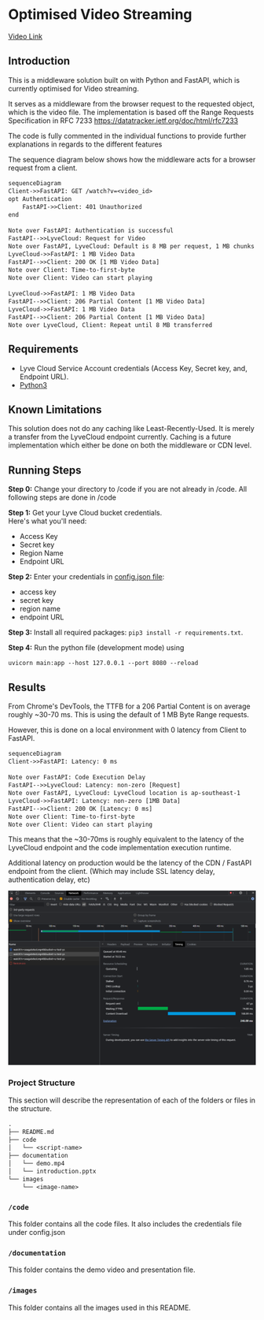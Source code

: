 # Optimised Video Streaming

[Video Link](https://youtu.be/6TytfmOkqGk)

## Introduction
This is a middleware solution built on with Python and FastAPI, which is currently optimised for Video streaming. 

It serves as a middleware from the browser request to the requested object, which is the video file. The implementation is based off the Range Requests Specification in RFC 7233 https://datatracker.ietf.org/doc/html/rfc7233

The code is fully commented in the individual functions to provide further explanations in regards to the different features

The sequence diagram below shows how the middleware acts for a browser request from a client.

```mermaid
sequenceDiagram
Client->>FastAPI: GET /watch?v=<video_id>
opt Authentication
    FastAPI->>Client: 401 Unauthorized
end

Note over FastAPI: Authentication is successful 
FastAPI-->>LyveCloud: Request for Video
Note over FastAPI, LyveCloud: Default is 8 MB per request, 1 MB chunks
LyveCloud->>FastAPI: 1 MB Video Data
FastAPI-->>Client: 200 OK [1 MB Video Data]
Note over Client: Time-to-first-byte 
Note over Client: Video can start playing

LyveCloud->>FastAPI: 1 MB Video Data
FastAPI-->>Client: 206 Partial Content [1 MB Video Data]
LyveCloud->>FastAPI: 1 MB Video Data
FastAPI-->>Client: 206 Partial Content [1 MB Video Data]
Note over LyveCloud, Client: Repeat until 8 MB transferred
```

## Requirements
* Lyve Cloud Service Account credentials (Access Key, Secret key, and, Endpoint URL).
* [Python3](https://www.python.org/downloads/)


## Known Limitations 
This solution does not do any caching like Least-Recently-Used. It is merely a transfer from the LyveCloud endpoint currently. Caching is a future implementation which either be done on both the middleware or CDN level. 

## Running Steps
**Step 0:** Change your directory to /code if you are not already in /code. All following steps are done in /code


**Step 1:** Get your Lyve Cloud bucket credentials.   
Here's what you'll need:
* Access Key
* Secret key
* Region Name
* Endpoint URL

**Step 2:** Enter your credentials in [config.json file](code/config.json):
   * access key
   * secret key
   * region name
   * endpoint URL

**Step 3:** Install all required packages: `pip3 install -r requirements.txt`.


**Step 4:** Run the python file (development mode) using 
```
uvicorn main:app --host 127.0.0.1 --port 8080 --reload
```

## Results 

From Chrome's DevTools, the TTFB for a 206 Partial Content is on average roughly ~30-70 ms. This is using the default of 1 MB Byte Range requests.

However, this is done on a local environment with 0 latency from Client to FastAPI. 

```mermaid
sequenceDiagram
Client->>FastAPI: Latency: 0 ms

Note over FastAPI: Code Execution Delay 
FastAPI-->>LyveCloud: Latency: non-zero [Request]
Note over FastAPI, LyveCloud: LyveCloud location is ap-southeast-1
LyveCloud->>FastAPI: Latency: non-zero [1MB Data]
FastAPI-->>Client: 200 OK [Latency: 0 ms]
Note over Client: Time-to-first-byte 
Note over Client: Video can start playing
```

This means that the ~30-70ms is roughly equivalent to the latency of the LyveCloud endpoint and the code implementation execution runtime.

Additional latency on production would be the latency of the CDN / FastAPI endpoint from the client. (Which may include SSL latency delay, authentication delay, etc)

![TTFB](images\ttfb-result-1.png)

### Project Structure

This section will describe the representation of each of the folders or files in the structure.
```
.
├── README.md
├── code
│   └── <script-name>
├── documentation
│   └── demo.mp4
│   └── introduction.pptx
└── images
    └── <image-name>
```

### `/code`
This folder contains all the code files. It also includes the credentials file under config.json

### `/documentation`
This folder contains the demo video and presentation file.

### `/images`
This folder contains all the images used in this README.
